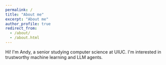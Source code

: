 ```yaml
---
permalink: /
title: "About me"
excerpt: "About me"
author_profile: true
redirect_from: 
  - /about/
  - /about.html
---
```


Hi! I'm Andy, a senior studying computer science at UIUC. I'm interested in trustworthy machine learning and LLM agents.
